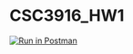 # CSC3916_HW1
[![Run in Postman](https://run.pstmn.io/button.svg)](https://god.postman.co/run-collection/be25c4264b534845c831#?env%5BCSC3916_HW1%5D=W3sia2V5IjoiZWNob19ib2R5IiwidmFsdWUiOiJIZWxsbyBXb3JsZCIsImVuYWJsZWQiOnRydWV9XQ==)
